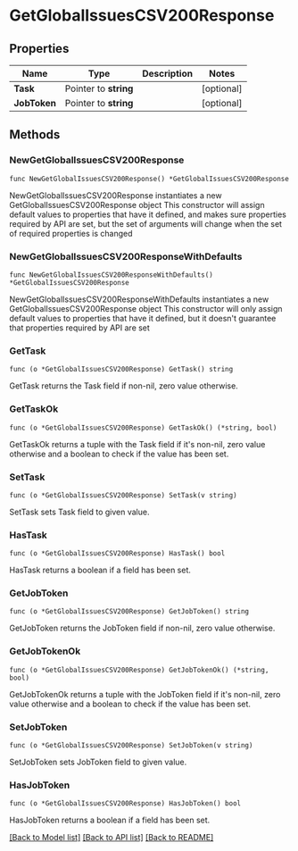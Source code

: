 # GetGlobalIssuesCSV200Response

## Properties

Name | Type | Description | Notes
------------ | ------------- | ------------- | -------------
**Task** | Pointer to **string** |  | [optional] 
**JobToken** | Pointer to **string** |  | [optional] 

## Methods

### NewGetGlobalIssuesCSV200Response

`func NewGetGlobalIssuesCSV200Response() *GetGlobalIssuesCSV200Response`

NewGetGlobalIssuesCSV200Response instantiates a new GetGlobalIssuesCSV200Response object
This constructor will assign default values to properties that have it defined,
and makes sure properties required by API are set, but the set of arguments
will change when the set of required properties is changed

### NewGetGlobalIssuesCSV200ResponseWithDefaults

`func NewGetGlobalIssuesCSV200ResponseWithDefaults() *GetGlobalIssuesCSV200Response`

NewGetGlobalIssuesCSV200ResponseWithDefaults instantiates a new GetGlobalIssuesCSV200Response object
This constructor will only assign default values to properties that have it defined,
but it doesn't guarantee that properties required by API are set

### GetTask

`func (o *GetGlobalIssuesCSV200Response) GetTask() string`

GetTask returns the Task field if non-nil, zero value otherwise.

### GetTaskOk

`func (o *GetGlobalIssuesCSV200Response) GetTaskOk() (*string, bool)`

GetTaskOk returns a tuple with the Task field if it's non-nil, zero value otherwise
and a boolean to check if the value has been set.

### SetTask

`func (o *GetGlobalIssuesCSV200Response) SetTask(v string)`

SetTask sets Task field to given value.

### HasTask

`func (o *GetGlobalIssuesCSV200Response) HasTask() bool`

HasTask returns a boolean if a field has been set.

### GetJobToken

`func (o *GetGlobalIssuesCSV200Response) GetJobToken() string`

GetJobToken returns the JobToken field if non-nil, zero value otherwise.

### GetJobTokenOk

`func (o *GetGlobalIssuesCSV200Response) GetJobTokenOk() (*string, bool)`

GetJobTokenOk returns a tuple with the JobToken field if it's non-nil, zero value otherwise
and a boolean to check if the value has been set.

### SetJobToken

`func (o *GetGlobalIssuesCSV200Response) SetJobToken(v string)`

SetJobToken sets JobToken field to given value.

### HasJobToken

`func (o *GetGlobalIssuesCSV200Response) HasJobToken() bool`

HasJobToken returns a boolean if a field has been set.


[[Back to Model list]](../README.md#documentation-for-models) [[Back to API list]](../README.md#documentation-for-api-endpoints) [[Back to README]](../README.md)


